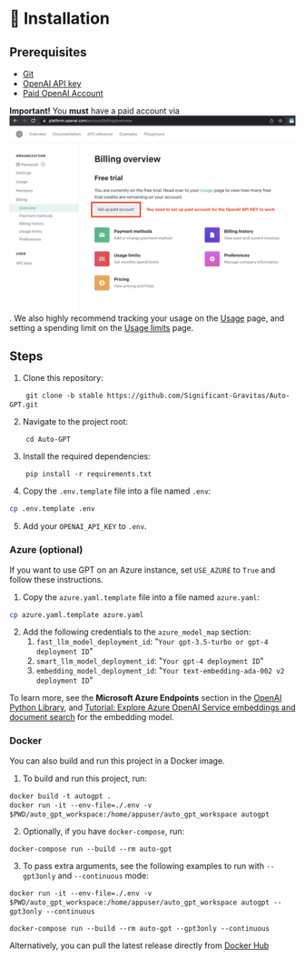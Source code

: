 # 💾 Installation

## Prerequisites
- [Git](https://git-scm.com/)
- [OpenAI API key](https://platform.openai.com/account/api-keys)
- [Paid OpenAI Account](https://platform.openai.com/account/billing/overview)

**Important!** You **must** have a paid account via ![OpenAI API > Billing](./docs/imgs/openai-api-key-billing-paid-account.png). We also highly recommend tracking your usage on the [Usage](https://platform.openai.com/account/usage) page, and setting a spending limit on the [Usage limits](https://platform.openai.com/account/billing/limits) page.

## Steps
1. Clone this repository:
``` shell
    git clone -b stable https://github.com/Significant-Gravitas/Auto-GPT.git
```

2. Navigate to the project root:
``` shell
    cd Auto-GPT
```

3. Install the required dependencies:

``` shell
    pip install -r requirements.txt
```

4. Copy the `.env.template` file into a file named `.env`: 
```bash
cp .env.template .env
```

5. Add your `OPENAI_API_KEY` to `.env`.

### Azure (optional)
If you want to use GPT on an Azure instance, set `USE_AZURE` to `True` and follow these instructions.

1. Copy the `azure.yaml.template` file into a file named `azure.yaml`: 
```bash
cp azure.yaml.template azure.yaml
```
2. Add the following credentials to the `azure_model_map` section:
   1. `fast_llm_model_deployment_id`: "`Your gpt-3.5-turbo or gpt-4 deployment ID`"
   2. `smart_llm_model_deployment_id`: "`Your gpt-4 deployment ID`"
   3. `embedding_model_deployment_id`: "`Your text-embedding-ada-002 v2 deployment ID`"
       
To learn more, see the **Microsoft Azure Endpoints** section in the [OpenAI Python Library](https://pypi.org/project/openai/), and [Tutorial: Explore Azure OpenAI Service embeddings and document search](https://learn.microsoft.com/en-us/azure/cognitive-services/openai/tutorials/embeddings?tabs=command-line) for the embedding model.

### Docker

You can also build and run this project in a Docker image.

1. To build and run this project, run:
``` shell
docker build -t autogpt .
docker run -it --env-file=./.env -v $PWD/auto_gpt_workspace:/home/appuser/auto_gpt_workspace autogpt
```

2. Optionally, if you have `docker-compose`, run:
``` shell
docker-compose run --build --rm auto-gpt
```

3. To pass extra arguments, see the following examples to run with `--gpt3only` and `--continuous` mode:
``` shell
docker run -it --env-file=./.env -v $PWD/auto_gpt_workspace:/home/appuser/auto_gpt_workspace autogpt --gpt3only --continuous
```

``` shell
docker-compose run --build --rm auto-gpt --gpt3only --continuous
```

Alternatively, you can pull the latest release directly from [Docker Hub](https://hub.docker.com/r/significantgravitas/auto-gpt)